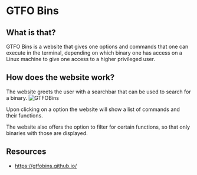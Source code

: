 # GTFO Bins

## What is that?

GTFO Bins is a website that gives one options and commands that one can execute in the terminal, depending on which binary one has access on a Linux machine to give one access to a higher privileged user.

## How does the website work?

The website greets the user with a searchbar that can be used to search for a binary.
![GTFOBins](images/gtfobins_searchbar.jpg)

Upon clicking on a option the website will show a list of commands and their functions.

The website also offers the option to filter for certain functions, so that only binaries with those are displayed.

## Resources

- <https://gtfobins.github.io/>
